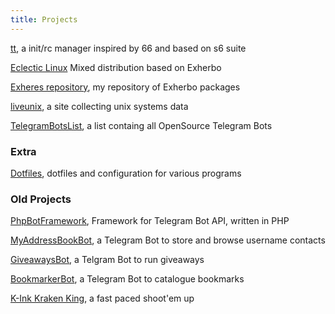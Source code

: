 ```yaml
---
title: Projects
---
```


<i class="fa fa-star"></i> [tt](https:://github.com/danyspin97/tt), a init/rc manager inspired by 66 and based on s6 suite 

<i class="fa fa-user"></i> [Eclectic Linux](https::/github.com/eclectic-linux/design) Mixed distribution based on Exherbo

<i class="fa fa-sync"></i> [Exheres repository](https://github.com/DanySpin97/exheres), my repository of Exherbo packages

<i class="fa fa-linux"></i> [liveunix](https://liveunix.org), a site collecting unix systems data

<i class="fa fa-list"></i> [TelegramBotsList](http://danyspin97.github.io/TelegramBotsList), a list containg all OpenSource Telegram Bots

### Extra

<i class="fa fa-gears"></i> [Dotfiles](https://github.com/DanySpin97/dotfiles), dotfiles and configuration for various programs

### Old Projects
<i class="fa fa-telegram"></i> [PhpBotFramework](http://danyspin97.github.io/PhpBotFramework), Framework for Telegram Bot API, written in PHP

<i class="fa fa-address-book-o"></i> [MyAddressBookBot](http://danyspin97.github.io/MyAddressBookBot), a Telegram Bot to store and browse username contacts

<i class="fa fa-gift"></i> [GiveawaysBot](http://github.com/DanySpin97/GiveawaysBot), a Telgram Bot to run giveaways

<i class="fa fa-bookmark"></i> [BookmarkerBot](https://github.com/DanySpin97/BookmarkerBot), a Telegram Bot to catalogue bookmarks

<i class="fa fa-gamepad"></i> [K-Ink Kraken King](https://github.com/DanySpin97/KInk), a fast paced shoot'em up

